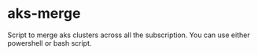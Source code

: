 # aks-merge
Script to merge aks clusters across all the subscription. You can use either powershell or bash script.
